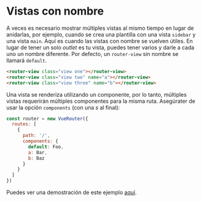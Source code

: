# Vistas con nombre

A veces es necesario mostrar múltiples vistas al mismo tiempo en lugar de anidarlas, por ejemplo, cuando se crea una plantilla con una vista `sidebar` y una vista `main`. Aquí es cuando las vistas con nombre se vuelven útiles. En lugar de tener un solo _outlet_ es tu vista, puedes tener varios y darle a cada uno un nombre diferente. Por defecto, un `router-view` sin nombre se llamará `default`.

``` html
<router-view class="view one"></router-view>
<router-view class="view two" name="a"></router-view>
<router-view class="view three" name="b"></router-view>
```

Una vista se renderiza utilizando un componente, por lo tanto, múltiples vistas requerirán múltiples componentes para la misma ruta. Asegúrater de usar la opción `components` (con una _s_ al final):

``` js
const router = new VueRouter({
  routes: [
    {
      path: '/',
      components: {
        default: Foo,
        a: Bar,
        b: Baz
      }
    }
  ]
})
```

Puedes ver una demostración de este ejemplo [aquí](https://jsfiddle.net/posva/6du90epg/).
